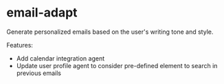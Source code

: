 # email-adapt
Generate personalized emails based on the user's writing tone and style.


Features:
- Add calendar integration agent
- Update user profile agent to consider pre-defined element to search in previous emails
